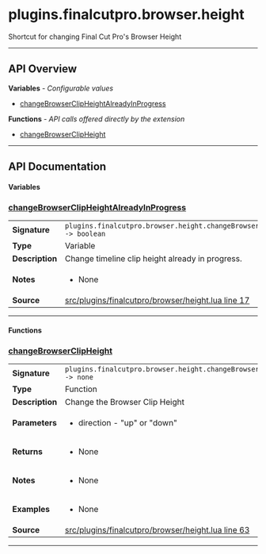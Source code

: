# plugins.finalcutpro.browser.height

Shortcut for changing Final Cut Pro's Browser Height

---

## API Overview
**Variables** - _Configurable values_
 * [changeBrowserClipHeightAlreadyInProgress](#changebrowserclipheightalreadyinprogress)

**Functions** - _API calls offered directly by the extension_
 * [changeBrowserClipHeight](#changebrowserclipheight)


---

## API Documentation

#### Variables


### [changeBrowserClipHeightAlreadyInProgress](#changebrowserclipheightalreadyinprogress)

|                                             |                                                                                     |
| --------------------------------------------|-------------------------------------------------------------------------------------|
| **Signature**                               | `plugins.finalcutpro.browser.height.changeBrowserClipHeightAlreadyInProgress -> boolean`                                                                    |
| **Type**                                    | Variable                                                                     |
| **Description**                             | Change timeline clip height already in progress.                                                                     |
| **Notes**                                   | <ul><li>None</li></ul> |
| **Source**                                  | [src/plugins/finalcutpro/browser/height.lua line 17](https://github.com/CommandPost/CommandPost/blob/develop/src/plugins/finalcutpro/browser/height.lua#L17) |

---

#### Functions


### [changeBrowserClipHeight](#changebrowserclipheight)

|                                             |                                                                                     |
| --------------------------------------------|-------------------------------------------------------------------------------------|
| **Signature**                               | `plugins.finalcutpro.browser.height.changeBrowserClipHeight(direction) -> none`                                                                    |
| **Type**                                    | Function                                                                     |
| **Description**                             | Change the Browser Clip Height                                                                     |
| **Parameters**                              | <ul><li>direction - "up" or "down"</li></ul> |
| **Returns**                                 | <ul><li>None</li></ul>          |
| **Notes**                                   | <ul><li>None</li></ul> |
| **Examples**                                | <ul><li>None</li></ul> |
| **Source**                                  | [src/plugins/finalcutpro/browser/height.lua line 63](https://github.com/CommandPost/CommandPost/blob/develop/src/plugins/finalcutpro/browser/height.lua#L63) |

---

